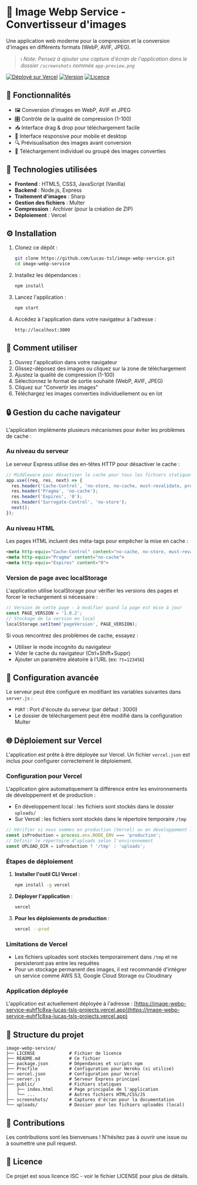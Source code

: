 # 🎨 Image Webp Service - Convertisseur d'images

Une application web moderne pour la compression et la conversion d'images en différents formats (WebP, AVIF, JPEG).

<!-- Remplacez cette ligne par une capture d'écran réelle de votre application -->
<!-- ![Capture d'écran de l'application](screenshots/app-preview.png) -->
> ℹ️ *Note: Pensez à ajouter une capture d'écran de l'application dans le dossier `/screenshots` nommée `app-preview.png`*

[![Déployé sur Vercel](https://img.shields.io/badge/Déployé%20sur-Vercel-black?style=for-the-badge&logo=vercel)](https://image-webp-service-euhf1c8xa-lucas-tsls-projects.vercel.app)
[![Version](https://img.shields.io/badge/Version-1.0.2-blue?style=for-the-badge)](https://github.com/Lucas-tsl/image-webp-service)
[![Licence](https://img.shields.io/badge/Licence-ISC-green?style=for-the-badge)](LICENSE)

## 🌟 Fonctionnalités

- 🖼️ Conversion d'images en WebP, AVIF et JPEG
- 🎛️ Contrôle de la qualité de compression (1-100)
- 📥 Interface drag & drop pour téléchargement facile
- 📱 Interface responsive pour mobile et desktop
- 🔍 Prévisualisation des images avant conversion
- 💾 Téléchargement individuel ou groupé des images converties

## 🚀 Technologies utilisées

- **Frontend** : HTML5, CSS3, JavaScript (Vanilla)
- **Backend** : Node.js, Express
- **Traitement d'images** : Sharp
- **Gestion des fichiers** : Multer
- **Compression** : Archiver (pour la création de ZIP)
- **Déploiement** : Vercel

## ⚙️ Installation

1. Clonez ce dépôt :
   ```bash
   git clone https://github.com/Lucas-tsl/image-webp-service.git
   cd image-webp-service
   ```

2. Installez les dépendances :
   ```bash
   npm install
   ```

3. Lancez l'application :
   ```bash
   npm start
   ```

4. Accédez à l'application dans votre navigateur à l'adresse :
   ```
   http://localhost:3000
   ```

## 📖 Comment utiliser

1. Ouvrez l'application dans votre navigateur
2. Glissez-déposez des images ou cliquez sur la zone de téléchargement
3. Ajustez la qualité de compression (1-100)
4. Sélectionnez le format de sortie souhaité (WebP, AVIF, JPEG)
5. Cliquez sur "Convertir les images"
6. Téléchargez les images converties individuellement ou en lot

## 🔒 Gestion du cache navigateur

L'application implémente plusieurs mécanismes pour éviter les problèmes de cache :

### Au niveau du serveur

Le serveur Express utilise des en-têtes HTTP pour désactiver le cache :

```javascript
// Middleware pour désactiver le cache pour tous les fichiers statiques
app.use((req, res, next) => {
  res.header('Cache-Control', 'no-store, no-cache, must-revalidate, proxy-revalidate');
  res.header('Pragma', 'no-cache');
  res.header('Expires', '0');
  res.header('Surrogate-Control', 'no-store');
  next();
});
```

### Au niveau HTML

Les pages HTML incluent des méta-tags pour empêcher la mise en cache :

```html
<meta http-equiv="Cache-Control" content="no-cache, no-store, must-revalidate">
<meta http-equiv="Pragma" content="no-cache">
<meta http-equiv="Expires" content="0">
```

### Version de page avec localStorage

L'application utilise localStorage pour vérifier les versions des pages et forcer le rechargement si nécessaire :

```javascript
// Version de cette page - à modifier quand la page est mise à jour
const PAGE_VERSION = '1.0.2';
// Stockage de la version en local
localStorage.setItem('pageVersion', PAGE_VERSION);
```

Si vous rencontrez des problèmes de cache, essayez :
- Utiliser le mode incognito du navigateur
- Vider le cache du navigateur (Ctrl+Shift+Suppr)
- Ajouter un paramètre aléatoire à l'URL (ex: `?t=123456`)

## 🔧 Configuration avancée

Le serveur peut être configuré en modifiant les variables suivantes dans `server.js` :
- `PORT` : Port d'écoute du serveur (par défaut : 3000)
- Le dossier de téléchargement peut être modifié dans la configuration Multer

## 🌐 Déploiement sur Vercel

L'application est prête à être déployée sur Vercel. Un fichier `vercel.json` est inclus pour configurer correctement le déploiement.

### Configuration pour Vercel

L'application gère automatiquement la différence entre les environnements de développement et de production :
- En développement local : les fichiers sont stockés dans le dossier `uploads/`
- Sur Vercel : les fichiers sont stockés dans le répertoire temporaire `/tmp`

```javascript
// Vérifier si nous sommes en production (Vercel) ou en développement local
const isProduction = process.env.NODE_ENV === 'production';
// Définir le répertoire d'uploads selon l'environnement
const UPLOAD_DIR = isProduction ? '/tmp' : 'uploads';
```

### Étapes de déploiement

1. **Installer l'outil CLI Vercel** :
   ```bash
   npm install -g vercel
   ```

2. **Déployer l'application** :
   ```bash
   vercel
   ```

3. **Pour les déploiements de production** :
   ```bash
   vercel --prod
   ```

### Limitations de Vercel

- Les fichiers uploadés sont stockés temporairement dans `/tmp` et ne persisteront pas entre les requêtes
- Pour un stockage permanent des images, il est recommandé d'intégrer un service comme AWS S3, Google Cloud Storage ou Cloudinary

### Application déployée

L'application est actuellement déployée à l'adresse :
[https://image-webp-service-euhf1c8xa-lucas-tsls-projects.vercel.app](https://image-webp-service-euhf1c8xa-lucas-tsls-projects.vercel.app)

## 📁 Structure du projet

```
image-webp-service/
├── LICENSE             # Fichier de licence
├── README.md           # Ce fichier
├── package.json        # Dépendances et scripts npm
├── Procfile            # Configuration pour Heroku (si utilisé)
├── vercel.json         # Configuration pour Vercel
├── server.js           # Serveur Express principal
├── public/             # Fichiers statiques
│   ├── index.html      # Page principale de l'application
│   └── ...             # Autres fichiers HTML/CSS/JS
├── screenshots/        # Captures d'écran pour la documentation
└── uploads/            # Dossier pour les fichiers uploadés (local)
```

## 🤝 Contributions

Les contributions sont les bienvenues ! N'hésitez pas à ouvrir une issue ou à soumettre une pull request.

## 📄 Licence

Ce projet est sous licence ISC - voir le fichier LICENSE pour plus de détails.
